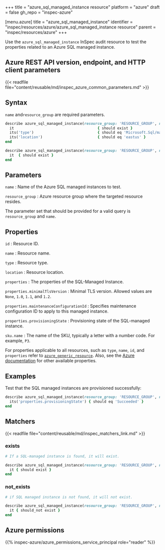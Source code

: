 +++
title = "azure_sql_managed_instance resource"
platform = "azure"
draft = false
gh_repo = "inspec-azure"

[menu.azure]
title = "azure_sql_managed_instance"
identifier = "inspec/resources/azure/azure_sql_managed_instance resource"
parent = "inspec/resources/azure"
+++

Use the `azure_sql_managed_instance` InSpec audit resource to test the properties related to an Azure SQL managed instance.

## Azure REST API version, endpoint, and HTTP client parameters

{{< readfile file="content/reusable/md/inspec_azure_common_parameters.md" >}}

## Syntax

`name` and`resource_group` are required parameters.

```ruby
describe azure_sql_managed_instance(resource_group: 'RESOURCE_GROUP', name: 'INSTANCE_NAME') do
  it                                      { should exist }
  its('type')                             { should eq 'Microsoft.Sql/managedInstances' }
  its('location')                         { should eq 'eastus' }
end
```

```ruby
describe azure_sql_managed_instance(resource_group: 'RESOURCE_GROUP', name: 'INSTANCE_NAME') do
  it  { should exist }
end
```

## Parameters

`name`
: Name of the Azure SQL managed instances to test.

`resource_group`
: Azure resource group where the targeted resource resides.

The parameter set that should be provided for a valid query is `resource_group` and `name`.

## Properties

`id`
: Resource ID.

`name`
: Resource name.

`type`
: Resource type.

`location`
: Resource location.

`properties`
: The properties of the SQL-Managed Instance.

`properties.minimalTlsVersion`
: Minimal TLS version. Allowed values are `None`, `1.0`, `1.1`, and `1.2`.

`properties.maintenanceConfigurationId`
: Specifies maintenance configuration ID to apply to this managed instance.

`properties.provisioningState`
: Provisioning state of the SQL-managed instance.

`sku.name`
: The name of the SKU, typically a letter with a number code. For example, `P3`.

For properties applicable to all resources, such as `type`, `name`, `id`, and `properties` refer to [`azure_generic_resource`](azure_generic_resource#properties). Also, see the [Azure documentation](https://docs.microsoft.com/en-us/rest/api/sql/2021-02-01-preview/managed-instances/get) for other available properties.

## Examples

Test that the SQL managed instances are provisioned successfully:

```ruby
describe azure_sql_managed_instance(resource_group: 'RESOURCE_GROUP', name: 'INSTANCE_NAME') do
  its('properties.provisioningState') { should eq 'Succeeded' }
end
```

## Matchers

{{< readfile file="content/reusable/md/inspec_matchers_link.md" >}}

### exists

```ruby
# If a SQL-managed instance is found, it will exist.

describe azure_sql_managed_instance(resource_group: 'RESOURCE_GROUP', name: 'INSTANCE_NAME') do
  it { should exist }
end
```

### not_exists

```ruby
# if SQL managed instance is not found, it will not exist.

describe azure_sql_managed_instance(resource_group: 'RESOURCE_GROUP', name: 'INSTANCE_NAME') do
  it { should_not exist }
end
```

## Azure permissions

{{% inspec-azure/azure_permissions_service_principal role="reader" %}}

